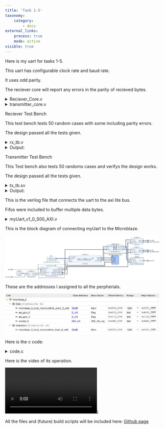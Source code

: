 ```yaml
---
title: 'Task 1-5'
taxonomy:
    category:
        - docs
external_links:
    process: true
    mode: active
visible: true
---
```


Here is my uart for tasks 1-5.

This uart has configurable clock rate and baud rate.

It uses odd parity.



<script>

function loadFile(filePath) {
  var result = null;
  var xmlhttp = new XMLHttpRequest();
  xmlhttp.open("GET", filePath, false);
  xmlhttp.send();
  if (xmlhttp.status==200) {
    result = xmlhttp.responseText;
  }
  return result;
}

//document.getElementById("rx_core").innerHTML = loadFile("http://wilsoninspace.com/BYU/user/pages/01.leveling-the-playing-field/task-1-5/Reciever_Core.v");
//document.getElementById("rx_core").innerHTML = loadFile("https://raw.githubusercontent.com/AEW2015/522R/master/pages/01.leveling-the-playing-field/task-1-5/rx_tb.sv");
document.getElementById("rx_core").innerHTML = "test hello";
document.getElementById("tx_core").innerHTML = loadFile("http://wilsoninspace.com/BYU/user/pages/01.leveling-the-playing-field/task-1-5/transmitter_core.v");
document.getElementById("rx_tb").innerHTML = loadFile("http://wilsoninspace.com/BYU/user/pages/01.leveling-the-playing-field/task-1-5/rx_tb.sv");
document.getElementById("tx_tb").innerHTML = loadFile("http://wilsoninspace.com/BYU/user/pages/01.leveling-the-playing-field/task-1-5/tx_tb.sv");
document.getElementById("axi_bus").innerHTML = loadFile("http://wilsoninspace.com/BYU/user/pages/01.leveling-the-playing-field/task-1-5/myUart_v1_0_S00_AXI.v");
</script>



The reciever core will report any errors in the parity of recieved bytes.

<details><summary>Reciever_Core.v</summary><p> 
<pre><code class="verilog" id="rx_core">
</code></pre>
</details>


<details><summary>transmitter_core.v</summary>
<p><pre><code class="verilog" id="tx_core">
</code></pre>
</p>
</details>

Reciever Test Bench

This test bench tests 50 random cases with some including parity errors.

The design passed all the tests given.


<details><summary>rx_tb.v</summary>
<p><pre><code class="verilog" id="rx_tb">
</code></pre>
</p>
</details>


<details><summary>Output:</summary>
<p>
  
<pre><code class="bash">
[1015000ns]Testing 50 random commands
[1015000ns]Testing data_rx = 24 with parity error
[546000000ns]Testing data_rx = 24 with parity error
[1092000000ns]Testing data_rx = 09 with parity error
[1638000000ns]Testing data_rx = 0d with parity error
[2184000000ns]Testing data_rx = 65
[2730000000ns]Testing data_rx = 01 with parity error
[3276000000ns]Testing data_rx = 76 with parity error
[3822000000ns]Testing data_rx = ed
[4368000000ns]Testing data_rx = f9
[4914000000ns]Testing data_rx = c5
[5460000000ns]Testing data_rx = e5 with parity error
[6006000000ns]Testing data_rx = 12 with parity error
[6552000000ns]Testing data_rx = f2
[7098000000ns]Testing data_rx = e8 with parity error
[7644000000ns]Testing data_rx = 5c with parity error
[8190000000ns]Testing data_rx = 2d with parity error
[8736000000ns]Testing data_rx = 63
[9282000000ns]Testing data_rx = 80
[9828000000ns]Testing data_rx = aa with parity error
[10374000000ns]Testing data_rx = 96 with parity error
[10920000000ns]Testing data_rx = 0d with parity error
[11466000000ns]Testing data_rx = 6b with parity error
[12012000000ns]Testing data_rx = 02
[12558000000ns]Testing data_rx = 1d with parity error
[13104000000ns]Testing data_rx = 23
[13650000000ns]Testing data_rx = ca
[14196000000ns]Testing data_rx = f2
[14742000000ns]Testing data_rx = 41
[15288000000ns]Testing data_rx = 78 with parity error
[15834000000ns]Testing data_rx = eb
[16380000000ns]Testing data_rx = c6
[16926000000ns]Testing data_rx = bc
[17472000000ns]Testing data_rx = 0b with parity error
[18018000000ns]Testing data_rx = 85 with parity error
[18564000000ns]Testing data_rx = 3b
[19110000000ns]Testing data_rx = 7e with parity error
[19656000000ns]Testing data_rx = f1 with parity error
[20202000000ns]Testing data_rx = 62
[20748000000ns]Testing data_rx = 9f with parity error
[21294000000ns]Testing data_rx = f8 with parity error
[21840000000ns]Testing data_rx = 9f
[22386000000ns]Testing data_rx = 5b with parity error
[22932000000ns]Testing data_rx = 49
[23478000000ns]Testing data_rx = d7 with parity error
[24024000000ns]Testing data_rx = 96
[24570000000ns]Testing data_rx = c2
[25116000000ns]Testing data_rx = 77 with parity error
[25662000000ns]Testing data_rx = 12
[26208000000ns]Testing data_rx = 6d with parity error
[26754000000ns]Testing data_rx = 1f with parity error
[27300000000ns]50/50 Passed
[27300000000ns]Test Passed
$finish called at time : 27300 us : File "C:/xup/R522/arty_ublaze/arty_ublaze.srcs/sim_1/new/rx_tb.sv" Line 122
</code></pre>

</p>
</details>

Transmitter Test Bench

This Test bench also tests 50 randoms cases and verifys the design works.

The design passed all the tests given.

<details><summary>tx_tb.sv</summary>
<p><pre><code class="verilog" id="tx_tb">
</code></pre>
</p>
</details>


<details><summary>Output:</summary>
<p>
  
<pre><code class="bash">
[1015000ns]Testing 50 random commands
[1015000ns]Testing data_tx = 24
[573900000ns]Testing data_tx = 24
[1146790000ns]Testing data_tx = 81
[1719680000ns]Testing data_tx = 09
[2292570000ns]Testing data_tx = 63
[2865460000ns]Testing data_tx = 0d
[3438350000ns]Testing data_tx = 8d
[4011240000ns]Testing data_tx = 65
[4584130000ns]Testing data_tx = 12
[5157020000ns]Testing data_tx = 01
[5729910000ns]Testing data_tx = 0d
[6302800000ns]Testing data_tx = 76
[6875690000ns]Testing data_tx = 3d
[7448580000ns]Testing data_tx = ed
[8021470000ns]Testing data_tx = 8c
[8594360000ns]Testing data_tx = f9
[9167250000ns]Testing data_tx = c6
[9740140000ns]Testing data_tx = c5
[10313030000ns]Testing data_tx = aa
[10885920000ns]Testing data_tx = e5
[11458810000ns]Testing data_tx = 77
[12031700000ns]Testing data_tx = 12
[12604590000ns]Testing data_tx = 8f
[13177480000ns]Testing data_tx = f2
[13750370000ns]Testing data_tx = ce
[14323260000ns]Testing data_tx = e8
[14896150000ns]Testing data_tx = c5
[15469040000ns]Testing data_tx = 5c
[16041930000ns]Testing data_tx = bd
[16614820000ns]Testing data_tx = 2d
[17187710000ns]Testing data_tx = 65
[17760600000ns]Testing data_tx = 63
[18333490000ns]Testing data_tx = 0a
[18906380000ns]Testing data_tx = 80
[19479270000ns]Testing data_tx = 20
[20052160000ns]Testing data_tx = aa
[20625050000ns]Testing data_tx = 9d
[21197940000ns]Testing data_tx = 96
[21770830000ns]Testing data_tx = 13
[22343720000ns]Testing data_tx = 0d
[22916610000ns]Testing data_tx = 53
[23489500000ns]Testing data_tx = 6b
[24062390000ns]Testing data_tx = d5
[24635280000ns]Testing data_tx = 02
[25208170000ns]Testing data_tx = ae
[25781060000ns]Testing data_tx = 1d
[26353950000ns]Testing data_tx = cf
[26926840000ns]Testing data_tx = 23
[27499730000ns]Testing data_tx = 0a
[28072620000ns]Testing data_tx = ca
[28645510000ns]50/50 Passed
[28645510000ns]Test Passed
$finish called at time : 28645510 ns : File "C:/xup/R522/arty_ublaze/arty_ublaze.srcs/sim_1/new/tx_tb.sv" Line 121
</code></pre>

</p>
</details>

This is the verilog file that connects the uart to the axi lite bus.

Fifos were included to buffer multiple data bytes.

<details><summary>myUart_v1_0_S00_AXI.v</summary>
<p><pre><code class="verilog" id="axi_bus">
</code></pre>
</p>
</details>

This is the block diagram of connecting myUart to the Microblaze.

![block diagram](ublaze_uart.JPG)

These are the addresses I assigned to all the perpherials.

![Addresses](addresses.JPG)

Here is the c code:

<details><summary>code.c</summary>
<p>
  
<pre><code class="c">
#include &lt;stdio.h&gt;
#include "platform.h"
#include "xil_printf.h"
#include "xil_io.h"


int main()
{
    init_platform();

    u32 input;
    u32 uart_counter = 0;
    u32 dip_swi = 0;
    u32 send_byte = 0x00;
    Xil_Out32(0x11100004,0x00);

    Xil_Out32(0x11100000,0x1);


    Xil_Out32(0x40000004,0x00);



    while(1){
    	Xil_Out32(0x40000000,uart_counter);
    	dip_swi = Xil_In32(0x11100008);



    	input = Xil_In32(0x44A00008);



    	if((0x1&amp;dip_swi)==0){
    		Xil_Out32(0x11100000,0x1);
    	if(0x100&amp;input){
    		uart_counter++;
    		Xil_Out32(0x44a00004,0x0A);;
    		Xil_Out32(0x44a00004,0x7E);
    		Xil_Out32(0x44a00004,input);
    	}

    	}
    	else
    	{
    		Xil_Out32(0x11100000,0x2);
    		Xil_Out32(0x44a00004,send_byte++);
    		for( int i = 0; i&lt;0xFFFFF;i++);
    	}




    }

    cleanup_platform();
    return 0;
}
</code></pre>

</p>
</details>


Here is the video of its operation.

![uart video](user://media/uarty.mp4?resize=300,600))

All the files and (future) build scripts will be included here:
[Github page](https://github.com/AEW2015/522R/tree/master/pages/01.leveling-the-playing-field/task-1-5)